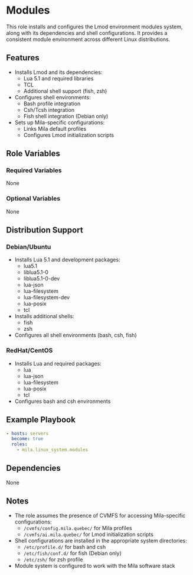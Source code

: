 # Modules

This role installs and configures the Lmod environment modules system, along
with its dependencies and shell configurations. It provides a consistent module
environment across different Linux distributions.

## Features

* Installs Lmod and its dependencies:
  * Lua 5.1 and required libraries
  * TCL
  * Additional shell support (fish, zsh)
* Configures shell environments:
  * Bash profile integration
  * Csh/Tcsh integration
  * Fish shell integration (Debian only)
* Sets up Mila-specific configurations:
  * Links Mila default profiles
  * Configures Lmod initialization scripts

## Role Variables

### Required Variables

None

### Optional Variables

None

## Distribution Support

### Debian/Ubuntu
* Installs Lua 5.1 and development packages:
  * lua5.1
  * liblua5.1-0
  * liblua5.1-0-dev
  * lua-json
  * lua-filesystem
  * lua-filesystem-dev
  * lua-posix
  * tcl
* Installs additional shells:
  * fish
  * zsh
* Configures all shell environments (bash, csh, fish)

### RedHat/CentOS
* Installs Lua and required packages:
  * lua
  * lua-json
  * lua-filesystem
  * lua-posix
  * tcl
* Configures bash and csh environments

## Example Playbook

```yaml
- hosts: servers
  become: true
  roles:
    - mila.linux_system.modules
```

## Dependencies

None

## Notes

* The role assumes the presence of CVMFS for accessing Mila-specific configurations:
  * `/cvmfs/config.mila.quebec/` for Mila profiles
  * `/cvmfs/ai.mila.quebec/` for Lmod initialization scripts
* Shell configurations are installed in the appropriate system directories:
  * `/etc/profile.d/` for bash and csh
  * `/etc/fish/conf.d/` for fish (Debian only)
  * `/etc/zsh/` for zsh profile
* Module system is configured to work with the Mila software stack
